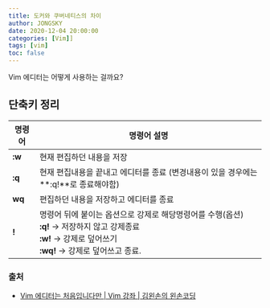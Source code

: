 ```yaml
---
title: 도커와 쿠버네티스의 차이
author: JONGSKY
date: 2020-12-04 20:00:00
categories: [Vim]]
tags: [vim]
toc: false
---
```


Vim 에디터는 어떻게 사용하는 걸까요?

## 단축키 정리

|명령어|명령어 설명|
|------|------------------|
|**:w**|현재 편집하던 내용을 저장|
|**:q**|현재 편집내용을 끝내고 에디터를 종료 (변경내용이 있을 경우에는 **:q!**로 종료해야함)|
|**wq**|편집하던 내용을 저장하고 에디터를 종료|
|**!**|명령어 뒤에 붙이는 옵션으로 강제로 해당명령어를 수행(옵션) <br> **:q!** -> 저장하지 않고 강제종료 <br> **:w!** -> 강제로 덮어쓰기 <br> **:wq!**  -> 강제로 덮어쓰고 종료.|






### 출처

- [Vim 에디터는 처음입니다만 | Vim 강좌 | 김왼손의 왼손코딩](https://www.youtube.com/watch?v=Oj0if8rL-wo&list=PLGPF8gvWLYyrmWBOzypMlVgWKfqTzYvgQ&index=1)
